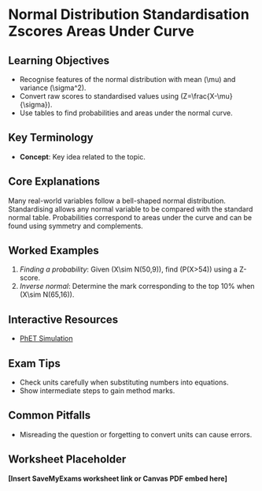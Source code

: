 # Normal Distribution Standardisation Zscores Areas Under Curve

## Learning Objectives
- Recognise features of the normal distribution with mean \(\mu\) and variance \(\sigma^2\).
- Convert raw scores to standardised values using \(Z=\frac{X-\mu}{\sigma}\).
- Use tables to find probabilities and areas under the normal curve.

## Key Terminology
- **Concept**: Key idea related to the topic.

## Core Explanations
Many real-world variables follow a bell-shaped normal distribution.  Standardising allows any normal variable to be compared with the standard normal table.  Probabilities correspond to areas under the curve and can be found using symmetry and complements.

## Worked Examples
1. *Finding a probability*: Given \(X\sim N(50,9)\), find \(P(X>54)\) using a Z-score.
2. *Inverse normal*: Determine the mark corresponding to the top 10\% when \(X\sim N(65,16)\).

## Interactive Resources
- [PhET Simulation](https://phet.colorado.edu/)

## Exam Tips
- Check units carefully when substituting numbers into equations.
- Show intermediate steps to gain method marks.

## Common Pitfalls
- Misreading the question or forgetting to convert units can cause errors.

## Worksheet Placeholder
**[Insert SaveMyExams worksheet link or Canvas PDF embed here]**
